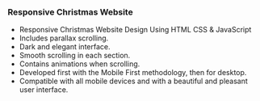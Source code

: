 
### Responsive Christmas Website

- Responsive Christmas Website Design Using HTML CSS & JavaScript
- Includes parallax scrolling.
- Dark and elegant interface.
- Smooth scrolling in each section.
- Contains animations when scrolling.
- Developed first with the Mobile First methodology, then for desktop.
- Compatible with all mobile devices and with a beautiful and pleasant user interface.


